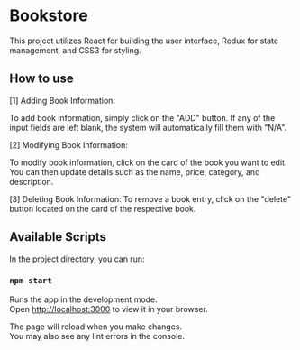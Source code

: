 # Bookstore

This project utilizes React for building the user interface, Redux for state management, and CSS3 for styling.

## How to use

[1] Adding Book Information:

To add book information, simply click on the "ADD" button. If any of the input fields are left blank, the system will automatically fill them with "N/A".

[2] Modifying Book Information:

To modify book information, click on the card of the book you want to edit. You can then update details such as the name, price, category, and description.


[3] Deleting Book Information:
To remove a book entry, click on the "delete" button located on the card of the respective book.

## Available Scripts

In the project directory, you can run:

### `npm start`

Runs the app in the development mode.\
Open [http://localhost:3000](http://localhost:3000) to view it in your browser.

The page will reload when you make changes.\
You may also see any lint errors in the console.
